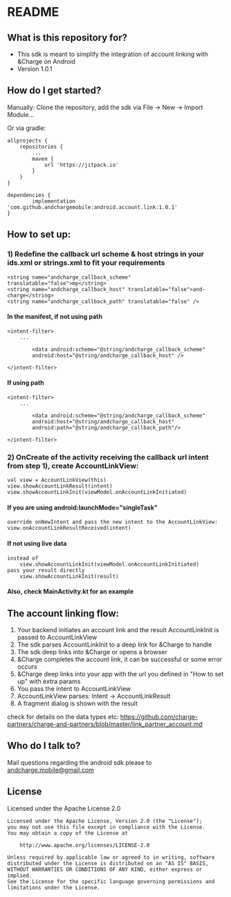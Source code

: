 # README #

## What is this repository for? ##

* This sdk is meant to simplify the integration of account linking with &Charge on Android
* Version 1.0.1

## How do I get started? ##

Manually: Clone the repository, add the sdk via File -> New -> Import Module...

Or via gradle:

	allprojects {
		repositories {
			...
			maven { 
				url 'https://jitpack.io'
			}
		}
	}
    
    dependencies {
	        implementation 'com.github.andchargemobile:android.account.link:1.0.1'
	}
	


## How to set up: ##

### 1) Redefine the callback url scheme & host strings in your ids.xml or strings.xml to fit your requirements ###

    <string name="andcharge_callback_scheme" translatable="false">mp</string>
    <string name="andcharge_callback_host" translatable="false">and-charge</string>
    <string name="andcharge_callback_path" translatable="false" />
    
#### In the manifest, if not using path ####

	<intent-filter>
	    ...
	
    		<data android:scheme="@string/andcharge_callback_scheme"
			android:host="@string/andcharge_callback_host" />
	
	</intent-filter>
	
#### If using path ####

	<intent-filter>
	    ...
	
    		<data android:scheme="@string/andcharge_callback_scheme"
			android:host="@string/andcharge_callback_host"
			android:path="@string/andcharge_callback_path"/>
	
	</intent-filter>

### 2) OnCreate of the activity receiving the callback url intent from step 1), create AccountLinkView: ###

    val view = AccountLinkView(this)
    view.showAccountLinkResult(intent)
    view.showAccountLinkInit(viewModel.onAccountLinkInitiated)

#### If you are using android:launchMode="singleTask" ####
    override onNewIntent and pass the new intent to the AccountLinkView: view.onAccountLinkResultReceived(intent)

#### If not using live data ####
    instead of 
    	view.showAccountLinkInit(viewModel.onAccountLinkInitiated)
    pass your result directly
    	view.showAccountLinkInit(result)
	
#### Also, check MainActivity.kt for an example ####


## The account linking flow: ##

1. Your backend initiates an account link and the result AccountLinkInit is passed to AccountLinkView
2. The sdk parses AccountLinkInit to a deep link for &Charge to handle
3. The sdk deep links into &Charge or opens a browser
4. &Charge completes the account link, it can be successful or some error occurs
5. &Charge deep links into your app with the url you defined in "How to set up" with extra params
6. You pass the intent to AccountLinkView
7. AccountLinkView parses: Intent -> AccountLinkResult
8. A fragment dialog is shown with the result

check for details on the data types etc:
https://github.com/charge-partners/charge-and-partners/blob/master/link_partner_account.md


## Who do I talk to? ##

Mail questions regarding the android sdk please to andcharge.mobile@gmail.com

## License ##

Licensed under the Apache License 2.0

	Licensed under the Apache License, Version 2.0 (the "License");
	you may not use this file except in compliance with the License.
	You may obtain a copy of the License at

	    http://www.apache.org/licenses/LICENSE-2.0

	Unless required by applicable law or agreed to in writing, software
	distributed under the License is distributed on an "AS IS" BASIS,
	WITHOUT WARRANTIES OR CONDITIONS OF ANY KIND, either express or implied.
	See the License for the specific language governing permissions and
	limitations under the License.

